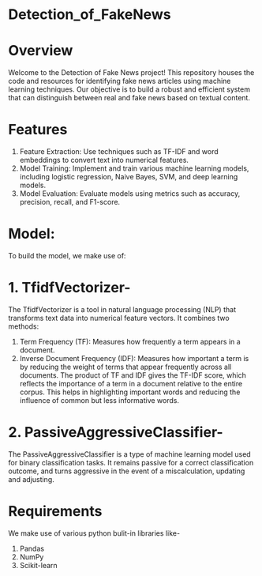 # Detection_of_FakeNews

# Overview
Welcome to the Detection of Fake News project! This repository houses the code and resources for identifying fake news articles using machine learning techniques. Our objective is to build a robust and efficient system that can distinguish between real and fake news based on textual content.

# Features
1. Feature Extraction:
   Use techniques such as TF-IDF and word embeddings to convert text into numerical features.
2. Model Training:
   Implement and train various machine learning models, including logistic regression, Naive Bayes, SVM, and deep learning models.
3. Model Evaluation:
   Evaluate models using metrics such as accuracy, precision, recall, and F1-score.

# Model:
To build the model, we make use of:
# 1. TfidfVectorizer-
   The TfidfVectorizer is a tool in natural language processing (NLP) that transforms text data into numerical feature vectors. It combines two methods:
   1. Term Frequency (TF): Measures how frequently a term appears in a document.
   2. Inverse Document Frequency (IDF): Measures how important a term is by reducing the weight of terms that appear frequently across all documents.
  The product of TF and IDF gives the TF-IDF score, which reflects the importance of a term in a document relative to the entire corpus. This helps in highlighting important words and reducing the influence of common but less informative words.

# 2. PassiveAggressiveClassifier-
   The PassiveAggressiveClassifier is a type of machine learning model used for binary classification tasks. It remains passive for a correct classification outcome, and turns aggressive in the event of a miscalculation, updating and adjusting.

# Requirements
We make use of various python bulit-in libraries like-
1. Pandas
2. NumPy
3. Scikit-learn
